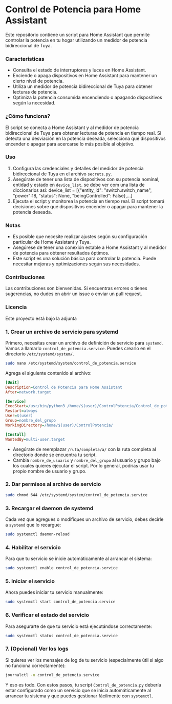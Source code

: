 # Control de Potencia para Home Assistant

Este repositorio contiene un script para Home Assistant que permite controlar la potencia en tu hogar utilizando un medidor de potencia bidireccional de Tuya.

### Características

- Consulta el estado de interruptores y luces en Home Assistant.
- Enciende o apaga dispositivos en Home Assistant para mantener un cierto nivel de potencia.
- Utiliza un medidor de potencia bidireccional de Tuya para obtener lecturas de potencia.
- Optimiza la potencia consumida encendiendo o apagando dispositivos según la necesidad.

### ¿Cómo funciona?

El script se conecta a Home Assistant y al medidor de potencia bidireccional de Tuya para obtener lecturas de potencia en tiempo real. Si detecta una desviación en la potencia deseada, selecciona qué dispositivos encender o apagar para acercarse lo más posible al objetivo.

### Uso

1. Configura las credenciales y detalles del medidor de potencia bidireccional de Tuya en el archivo `secrets.py`.
2. Asegúrate de tener una lista de dispositivos con su potencia nominal, entidad y estado en `device_list`. se debe ver com una lista de diccionarios así:
device_list = [{"entity_id": "switch.switch_name", "power":18, "status": None, "beingControlled": False},...]
3. Ejecuta el script y monitorea la potencia en tiempo real. El script tomará decisiones sobre qué dispositivos encender o apagar para mantener la potencia deseada.

### Notas

- Es posible que necesite realizar ajustes según su configuración particular de Home Assistant y Tuya.
- Asegúrese de tener una conexión estable a Home Assistant y al medidor de potencia para obtener resultados óptimos.
- Este script es una solución básica para controlar la potencia. Puede necesitar mejoras y optimizaciones según sus necesidades.

### Contribuciones

Las contribuciones son bienvenidas. Si encuentras errores o tienes sugerencias, no dudes en abrir un issue o enviar un pull request.

### Licencia

Este proyecto está bajo la adjunta


### 1. Crear un archivo de servicio para systemd

Primero, necesitas crear un archivo de definición de servicio para `systemd`. Vamos a llamarlo `control_de_potencia.service`. Puedes crearlo en el directorio `/etc/systemd/system/`.

```bash
sudo nano /etc/systemd/system/control_de_potencia.service
```

Agrega el siguiente contenido al archivo:

```ini
[Unit]
Description=Control de Potencia para Home Assistant
After=network.target

[Service]
ExecStart=/usr/bin/python3 /home/$(user)/ControlPotencia/Control_de_potencia.py
Restart=always
User=$(user)
Group=nombre_del_grupo
WorkingDirectory=/home/$(user)/ControlPotencia/

[Install]
WantedBy=multi-user.target
```

- Asegúrate de reemplazar `/ruta/completa/a/` con la ruta completa al directorio donde se encuentra tu script.
- Cambia `nombre_de_usuario` y `nombre_del_grupo` al usuario y grupo bajo los cuales quieres ejecutar el script. Por lo general, podrías usar tu propio nombre de usuario y grupo.

### 2. Dar permisos al archivo de servicio

```bash
sudo chmod 644 /etc/systemd/system/control_de_potencia.service
```

### 3. Recargar el daemon de systemd

Cada vez que agregues o modifiques un archivo de servicio, debes decirle a `systemd` que lo recargue:

```bash
sudo systemctl daemon-reload
```

### 4. Habilitar el servicio

Para que tu servicio se inicie automáticamente al arrancar el sistema:

```bash
sudo systemctl enable control_de_potencia.service
```

### 5. Iniciar el servicio

Ahora puedes iniciar tu servicio manualmente:

```bash
sudo systemctl start control_de_potencia.service
```

### 6. Verificar el estado del servicio

Para asegurarte de que tu servicio está ejecutándose correctamente:

```bash
sudo systemctl status control_de_potencia.service
```

### 7. (Opcional) Ver los logs

Si quieres ver los mensajes de log de tu servicio (especialmente útil si algo no funciona correctamente):

```bash
journalctl -u control_de_potencia.service
```

Y eso es todo. Con estos pasos, tu script `Control_de_potencia.py` debería estar configurado como un servicio que se inicia automáticamente al arrancar tu sistema y que puedes gestionar fácilmente con `systemctl`.
